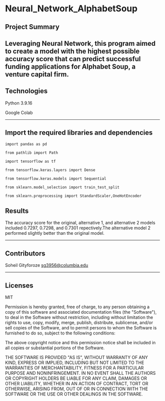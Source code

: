 # Neural_Network_AlphabetSoup


## Project Summary 

Leveraging Neural Network, this program aimed to create a model with the highest possible accuracy score that can predict successful funding applications for Alphabet Soup, a venture capital firm. 
---

## Technologies

Python 3.9.16

Google Colab

---




## Import the required libraries and dependencies
 
 
`import pandas as pd`

`from pathlib import Path`

`import tensorflow as tf`

`from tensorflow.keras.layers import Dense`

`from tensorflow.keras.models import Sequential`

`from sklearn.model_selection import train_test_split`

`from sklearn.preprocessing import StandardScaler,OneHotEncoder`


## Results

The accuracy score for the original, alternative 1, and alternative 2 models included 0.7297, 0.7298, and 
0.7301 repectively.The alternative model 2 performed slightly better than the original model.


---


## Contributors

Soheil Gityforoze
sg3956@columbia.edu

---

## Licenses

MIT

Permission is hereby granted, free of charge, to any person obtaining a copy of this software and associated documentation files (the "Software"), to deal in the Software without restriction, including without limitation the rights to use, copy, modify, merge, publish, distribute, sublicense, and/or sell copies of the Software, and to permit persons to whom the Software is furnished to do so, subject to the following conditions:

The above copyright notice and this permission notice shall be included in all copies or substantial portions of the Software.

THE SOFTWARE IS PROVIDED "AS IS", WITHOUT WARRANTY OF ANY KIND, EXPRESS OR IMPLIED, INCLUDING BUT NOT LIMITED TO THE WARRANTIES OF MERCHANTABILITY, FITNESS FOR A PARTICULAR PURPOSE AND NONINFRINGEMENT. IN NO EVENT SHALL THE AUTHORS OR COPYRIGHT HOLDERS BE LIABLE FOR ANY CLAIM, DAMAGES OR OTHER LIABILITY, WHETHER IN AN ACTION OF CONTRACT, TORT OR OTHERWISE, ARISING FROM, OUT OF OR IN CONNECTION WITH THE SOFTWARE OR THE USE OR OTHER DEALINGS IN THE SOFTWARE.

